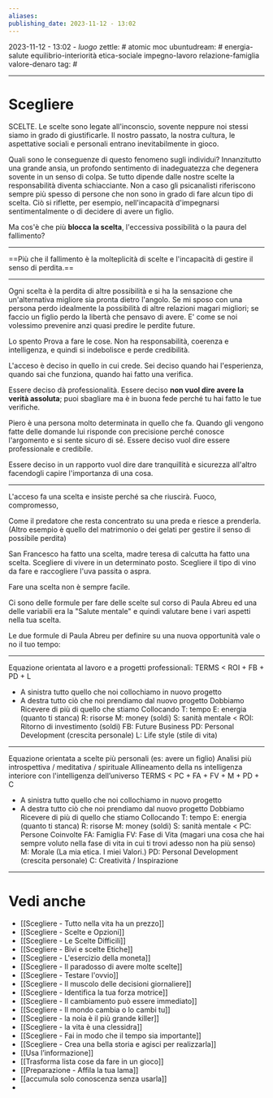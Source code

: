 ```yaml
---
aliases: 
publishing_date: 2023-11-12 - 13:02
---
```

2023-11-12 - 13:02 - *luogo*
zettle: # atomic moc
ubuntudream: # energia-salute equilibrio-interiorità etica-sociale impegno-lavoro relazione-famiglia valore-denaro 
tag: #

---
# Scegliere
SCELTE.
Le scelte sono legate all'inconscio, sovente neppure noi stessi siamo in grado di giustificarle.
Il nostro passato, la nostra cultura, le aspettative sociali e personali entrano inevitabilmente in gioco.

Quali sono le conseguenze di questo fenomeno sugli individui?
Innanzitutto una grande ansia, un profondo sentimento di inadeguatezza che degenera sovente in un senso di colpa.
Se tutto dipende dalle nostre scelte la responsabilità diventa schiacciante.
Non a caso gli psicanalisti riferiscono sempre più spesso di persone che non sono in grado di fare alcun tipo di scelta.
Ciò si riflette, per esempio, nell'incapacità d'impegnarsi sentimentalmente o di decidere di avere un figlio.

Ma cos'è che più **blocca la scelta**, l'eccessiva possibilità o la paura del fallimento?
***
==Più che il fallimento è la molteplicità di scelte e l'incapacità di gestire il senso di perdita.==
***
Ogni scelta è la perdita di altre possibilità e si ha la sensazione che un'alternativa migliore sia pronta dietro l'angolo.
Se mi sposo con una persona perdo idealmente la possibilità di altre relazioni magari migliori; se faccio un figlio perdo la libertà che pensavo di avere. 
E' come se noi volessimo prevenire anzi quasi predire le perdite future.

Lo spento Prova a fare le cose. Non ha responsabilità, coerenza e intelligenza, e quindi si indebolisce e perde credibilità.

L'acceso è deciso in quello in cui crede. Sei deciso quando hai l'esperienza, quando sai che funziona, quando hai fatto una verifica.

Essere deciso dà professionalità. Essere deciso **non vuol dire avere la verità assoluta**; puoi sbagliare ma è in buona fede perché tu hai fatto le tue verifiche. 

Piero è una persona molto determinata in quello che fa. Quando gli vengono fatte delle domande lui risponde con precisione perché conosce l'argomento e si sente sicuro di sé.
Essere deciso vuol dire essere professionale e credibile.

Essere deciso in un rapporto vuol dire dare tranquillità e sicurezza all'altro facendogli capire l'importanza di una cosa.



---
L'acceso fa una scelta e insiste perché sa che riuscirà.
Fuoco, compromesso, 

Come il predatore che resta concentrato su una preda e riesce a prenderla. (Altro esempio è quello del matrimonio o dei gelati per gestire il senso di possibile perdita)

San Francesco ha fatto una scelta, madre teresa di calcutta ha fatto una scelta.
Scegliere di vivere in un determinato posto. Scegliere il tipo di vino da fare e raccogliere l'uva passita o aspra.

Fare una scelta non è sempre facile.

Ci sono delle formule per fare delle scelte sul corso di Paula Abreu ed una delle variabili era la "Salute mentale" e quindi valutare bene i vari aspetti nella tua scelta.

Le due formule di Paula Abreu per definire su una nuova opportunità vale o no il tuo tempo:

---
Equazione orientata al lavoro e a progetti professionali:
TERMS < ROI + FB + PD + L
- A sinistra tutto quello che noi collochiamo in nuovo progetto
- A destra tutto ciò che noi prendiamo dal nuovo progetto
Dobbiamo Ricevere di più di quello che stiamo Collocando
T: tempo
E: energia (quanto ti stanca)
R: risorse 
M: money (soldi)
S: sanità mentale
<
ROI: Ritorno di investimento (soldi)
FB: Future Business
PD: Personal Development (crescita personale)
L: Life style (stile di vita)

---
Equazione orientata a scelte più personali (es: avere un figlio)
Analisi più introspettiva / meditativa / spirituale
Allineamento della ns intelligenza interiore con l'intelligenza dell’universo
TERMS < PC + FA + FV + M + PD + C
- A sinistra tutto quello che noi collochiamo in nuovo progetto
- A destra tutto ciò che noi prendiamo dal nuovo progetto
Dobbiamo Ricevere di più di quello che stiamo Collocando
T: tempo
E: energia (quanto ti stanca)
R: risorse 
M: money (soldi)
S: sanità mentale
<
PC: Persone Coinvolte
FA: Famiglia
FV: Fase di Vita (magari una cosa che hai sempre voluto nella fase di vita in cui ti trovi adesso non ha più senso)
M: Morale (La mia etica. I miei Valori.)
PD: Personal Development (crescita personale)
C: Creatività / Inspirazione



---
# Vedi anche
- [[Scegliere - Tutto nella vita ha un prezzo]]
- [[Scegliere - Scelte e Opzioni]]
- [[Scegliere - Le Scelte Difficili]]
- [[Scegliere - Bivi e scelte Etiche]]
- [[Scegliere - L'esercizio della moneta]]
- [[Scegliere - Il paradosso di avere molte scelte]]
- [[Scegliere - Testare l'ovvio]]
- [[Scegliere - Il muscolo delle decisioni giornaliere]]
- [[Scegliere - Identifica la tua forza motrice]]
- [[Scegliere - Il cambiamento può essere immediato]]
- [[Scegliere - Il mondo cambia o lo cambi tu]]
- [[Scegliere - la noia è il più grande killer]]
- [[Scegliere - la vita è una clessidra]]
- [[Scegliere - Fai in modo che il tempo sia importante]]
- [[Scegliere - Crea una bella storia e agisci per realizzarla]]
- [[Usa l’informazione]]
- [[Trasforma lista cose da fare in un gioco]]
- [[Preparazione - Affila la tua lama]]
- [[accumula solo conoscenza senza usarla]]
- 